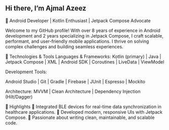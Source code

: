 ## Hi there, I’m Ajmal Azeez

🚀 Android Developer | Kotlin Enthusiast | Jetpack Compose Advocate

Welcome to my GitHub profile! With over 8 years of experience in Android development and 2 years specializing in Jetpack Compose, I craft scalable, performant, and user-friendly mobile applications. I thrive on solving complex challenges and building seamless experiences.

🔧 Technologies & Tools
Languages & Frameworks:
Kotlin (primary) | Java | Jetpack Compose | XML | Android SDK | Coroutines | LiveData | ViewModel

Development Tools:

Android Studio | Git | Gradle | Firebase | JUnit | Espresso | Mockito


Architecture:
MVVM | Clean Architecture | Dependency Injection (Hilt/Dagger)

🌟 Highlights
🔧 Integrated BLE devices for real-time data synchronization in healthcare applications.
📱 Developed modern, responsive UIs with Jetpack Compose.
🎯 Passionate about writing clean, maintainable, and scalable code.
